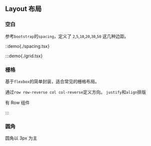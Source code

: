 ## Layout 布局

### 空白

参考`bootstrap`的`spacing`，定义了 `2`,`5`,`10`,`20`,`30`,`50` 这几种边距。

::demo{./spacing.tsx}

:::demo{./grid.tsx}

### 栅格

基于`flexbox`的简单封装，适合常见的栅格布局。

通过`row row-reverse col col-reverse`定义方向。
`justify`和`align`排版

有 Row 组件

:::

### 圆角

圆角以 3px 为主
